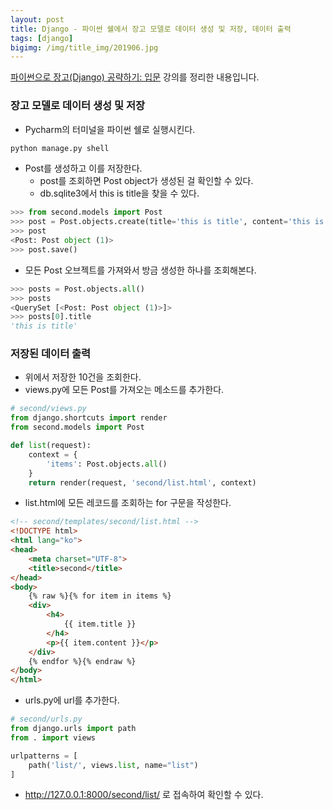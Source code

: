 ```yaml
---
layout: post
title: Django - 파이썬 쉘에서 장고 모델로 데이터 생성 및 저장, 데이터 출력
tags: [django]
bigimg: /img/title_img/201906.jpg
---
```


[파이썬으로 장고(Django) 공략하기: 입문](https://www.inflearn.com/course/django-course#) 강의를 정리한 내용입니다.

### 장고 모델로 데이터 생성 및 저장
* Pycharm의 터미널을 파이썬 쉘로 실행시킨다.

```python
python manage.py shell
```

* Post를 생성하고 이를 저장한다.
    * post를 조회하면 Post object가 생성된 걸 확인할 수 있다.
    * db.sqlite3에서 this is title을 찾을 수 있다.

```python
>>> from second.models import Post
>>> post = Post.objects.create(title='this is title', content='this is content')
>>> post
<Post: Post object (1)>
>>> post.save()
```

* 모든 Post 오브젝트를 가져와서 방금 생성한 하나를 조회해본다.

```python
>>> posts = Post.objects.all()
>>> posts
<QuerySet [<Post: Post object (1)>]>
>>> posts[0].title
'this is title'
```

### 저장된 데이터 출력
* 위에서 저장한 10건을 조회한다.
* views.py에 모든 Post를 가져오는 메소드를 추가한다.

```python
# second/views.py
from django.shortcuts import render
from second.models import Post

def list(request):
    context = {
        'items': Post.objects.all()
    }
    return render(request, 'second/list.html', context)
```

* list.html에 모든 레코드를 조회하는 for 구문을 작성한다.

```html
<!-- second/templates/second/list.html -->
<!DOCTYPE html>
<html lang="ko">
<head>
    <meta charset="UTF-8">
    <title>second</title>
</head>
<body>
    {% raw %}{% for item in items %}
    <div>
        <h4>
            {{ item.title }}
        </h4>
        <p>{{ item.content }}</p>
    </div>
    {% endfor %}{% endraw %}
</body>
</html>
```

* urls.py에 url를 추가한다.

```python
# second/urls.py
from django.urls import path
from . import views

urlpatterns = [
    path('list/', views.list, name="list")
]
```

* http://127.0.0.1:8000/second/list/ 로 접속하여 확인할 수 있다.